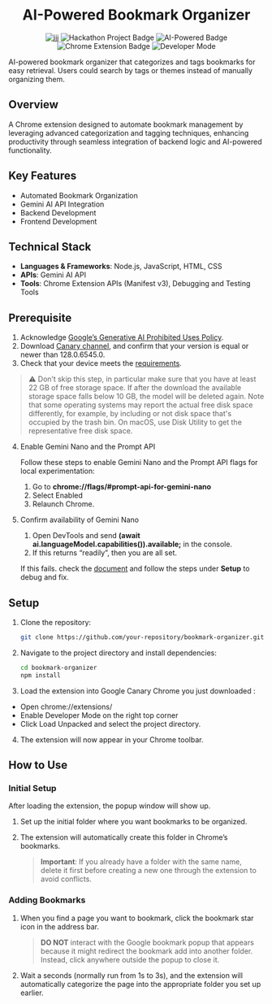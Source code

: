 
<h1 align='center'>AI-Powered Bookmark Organizer</h1>
<p align='center'>
  <img alt="jjj" src="https://img.shields.io/badge/version-1.0-blue">
  <img src="https://img.shields.io/badge/Hackathon-Project-purple" alt="Hackathon Project Badge">
  <img src="https://img.shields.io/badge/AI-Powered-green" alt="AI-Powered Badge">
  <img src="https://img.shields.io/badge/Chrome%20Extension-orange" alt="Chrome Extension Badge">
  <img src="https://img.shields.io/badge/Developer%20mode-red" alt="Developer Mode">
</p>
AI-powered bookmark organizer that categorizes and tags bookmarks for easy retrieval. Users could search by tags or themes instead of manually organizing them.


## Overview
A Chrome extension designed to automate bookmark management by leveraging advanced categorization and tagging techniques, enhancing productivity through seamless integration of backend logic and AI-powered functionality.

## Key Features
- Automated Bookmark Organization
- Gemini AI API Integration  
- Backend Development
- Frontend Development

## Technical Stack
- **Languages & Frameworks**: Node.js, JavaScript, HTML, CSS  
- **APIs**: Gemini AI API  
- **Tools**: Chrome Extension APIs (Manifest v3), Debugging and Testing Tools  

## Prerequisite 
1. Acknowledge [Google’s Generative AI Prohibited Uses Policy](https://policies.google.com/terms/generative-ai/use-policy).
2. Download [Canary channel](https://www.google.com/chrome/canary/), and confirm that your version is equal or newer than 128.0.6545.0.
3. Check that your device meets the [requirements](https://docs.google.com/document/d/1VG8HIyz361zGduWgNG7R_R8Xkv0OOJ8b5C9QKeCjU0c/edit#heading=h.cwc2ewfrtynq).
> ⚠️ Don’t skip this step, in particular make sure that you have at least 22 GB of free storage space.
> If after the download the available storage space falls below 10 GB, the model will be deleted again.
> Note that some operating systems may report the actual free disk space differently, for example, by including or not disk space that's occupied by the trash bin.
> On macOS, use Disk Utility to get the representative free disk space.
4. Enable Gemini Nano and the Prompt API

     Follow these steps to enable Gemini Nano and the Prompt API flags for local experimentation:

     1. Go to **chrome://flags/#prompt-api-for-gemini-nano**
     2. Select Enabled
     3. Relaunch Chrome.
5. Confirm availability of Gemini Nano

    1. Open DevTools and send **(await ai.languageModel.capabilities()).available;** in the console. 
    2. If this returns “readily”, then you are all set. 

    If this fails. check the [document](https://docs.google.com/document/d/1VG8HIyz361zGduWgNG7R_R8Xkv0OOJ8b5C9QKeCjU0c/edit?tab=t.0#heading=h.93r8whrihtch) and follow the steps under **Setup** to debug and fix.


## Setup
1. Clone the repository:
   ```bash
   git clone https://github.com/your-repository/bookmark-organizer.git
2. Navigate to the project directory and install dependencies:
   ```bash
   cd bookmark-organizer
   npm install
   ```

3. Load the extension into Google Canary Chrome you just downloaded :
  - Open chrome://extensions/
  - Enable Developer Mode on the right top corner
  - Click Load Unpacked and select the project directory.

4. The extension will now appear in your Chrome toolbar.

## How to Use
### Initial Setup
After loading the extension, the popup window will show up.
1. Set up the initial folder where you want bookmarks to be organized.
2. The extension will automatically create this folder in Chrome’s bookmarks.

    > **Important**: If you already have a folder with the same name, delete it first before creating a new one through the extension to avoid conflicts.

### Adding Bookmarks

1. When you find a page you want to bookmark, click the bookmark star icon in the address bar.

    > **DO NOT** interact with the Google bookmark popup that appears because it might redirect the bookmark add into another folder. Instead, click anywhere outside the popup to close it.
2. Wait a seconds (normally run from 1s to 3s), and the extension will automatically categorize the page into the appropriate folder you set up earlier.

